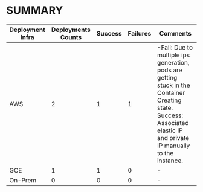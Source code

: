 # SUMMARY

Deployment Infra | Deployments Counts | Success | Failures | Comments
--- | --- | --- | --- | ---
AWS | 2 | 1 | 1 |-Fail: Due to multiple ips generation, pods are getting stuck in the Container Creating state. Success: Associated elastic IP and private IP manually to the instance.
GCE | 1 | 1 | 0 |-
On-Prem | 0 | 0 | 0|-
